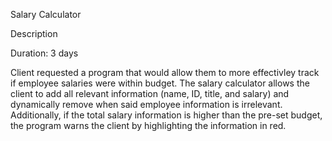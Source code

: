 Salary Calculator

Description

Duration: 3 days

Client requested a program that would allow them to more effectivley track if employee salaries were within budget. The salary calculator allows the client to add all relevant information (name, ID, title, and salary) and dynamically remove when said employee information is irrelevant. Additionally, if the total salary information is higher than the pre-set budget, the program warns the client by highlighting the information in red. 


